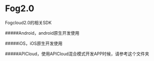 # Fog2.0

Fogcloud2.0的相关SDK

#####Android，android原生开发使用

#####iOS，iOS原生开发使用

#####APICloud，使用APICloud混合模式开发APP时候，请参考这个文件夹
